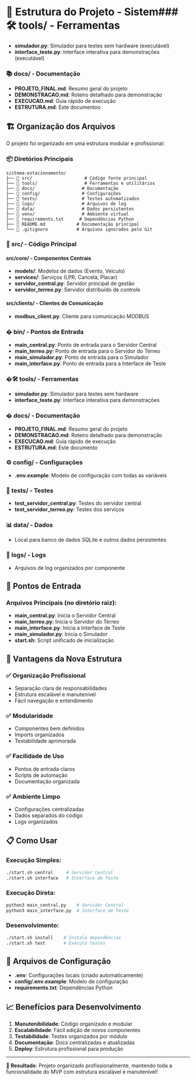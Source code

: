 # 📁 Estrutura do Projeto - Sistem### 🛠️ tools/ - Ferramentas

- **simulador.py**: Simulador para testes sem hardware (executável)
- **interface_teste.py**: Interface interativa para demonstrações (executável)

### 📚 docs/ - Documentação

- **PROJETO_FINAL.md**: Resumo geral do projeto
- **DEMONSTRACAO.md**: Roteiro detalhado para demonstração
- **EXECUCAO.md**: Guia rápido de execução
- **ESTRUTURA.md**: Este documentoo

## 🏗️ Organização dos Arquivos

O projeto foi organizado em uma estrutura modular e profissional:

### 📦 Diretórios Principais

```
sistema-estacionamento/
├── 📁 src/                    # Código fonte principal
├── 📁 tools/                  # Ferramentas e utilitários
├── 📁 docs/                  # Documentação
├── 📁 config/                # Configurações
├── 📁 tests/                 # Testes automatizados
├── 📁 logs/                  # Arquivos de log
├── 📁 data/                  # Dados persistentes
├── 📁 venv/                  # Ambiente virtual
├── 📄 requirements.txt      # Dependências Python
├── 📄 README.md            # Documentação principal
└── 📄 .gitignore           # Arquivos ignorados pelo Git
```

### 🎯 src/ - Código Principal

#### src/core/ - Componentes Centrais
- **models/**: Modelos de dados (Evento, Veiculo)
- **services/**: Serviços (LPR, Cancela, Placar)
- **servidor_central.py**: Servidor principal de gestão
- **servidor_terreo.py**: Servidor distribuído de controle

#### src/clients/ - Clientes de Comunicação
- **modbus_client.py**: Cliente para comunicação MODBUS

### � bin/ - Pontos de Entrada

- **main_central.py**: Ponto de entrada para o Servidor Central
- **main_terreo.py**: Ponto de entrada para o Servidor do Térreo
- **main_simulador.py**: Ponto de entrada para o Simulador
- **main_interface.py**: Ponto de entrada para a Interface de Teste

### �🛠️ tools/ - Ferramentas

- **simulador.py**: Simulador para testes sem hardware
- **interface_teste.py**: Interface interativa para demonstrações

### � docs/ - Documentação

- **PROJETO_FINAL.md**: Resumo geral do projeto
- **DEMONSTRACAO.md**: Roteiro detalhado para demonstração
- **EXECUCAO.md**: Guia rápido de execução
- **ESTRUTURA.md**: Este documento

### ⚙️ config/ - Configurações

- **.env.example**: Modelo de configuração com todas as variáveis

### 🧪 tests/ - Testes

- **test_servidor_central.py**: Testes do servidor central
- **test_servidor_terreo.py**: Testes dos serviços

### 📊 data/ - Dados

- Local para banco de dados SQLite e outros dados persistentes

### 📝 logs/ - Logs

- Arquivos de log organizados por componente

## 🚀 Pontos de Entrada

### Arquivos Principais (no diretório raiz):

- **main_central.py**: Inicia o Servidor Central
- **main_terreo.py**: Inicia o Servidor do Térreo  
- **main_interface.py**: Inicia a Interface de Teste
- **main_simulador.py**: Inicia o Simulador
- **start.sh**: Script unificado de inicialização

## 🔧 Vantagens da Nova Estrutura

### ✅ Organização Profissional
- Separação clara de responsabilidades
- Estrutura escalável e manutenível
- Fácil navegação e entendimento

### ✅ Modularidade
- Componentes bem definidos
- Imports organizados
- Testabilidade aprimorada

### ✅ Facilidade de Uso
- Pontos de entrada claros
- Scripts de automação
- Documentação organizada

### ✅ Ambiente Limpo
- Configurações centralizadas
- Dados separados do código
- Logs organizados

## 📋 Como Usar

### Execução Simples:
```bash
./start.sh central     # Servidor Central
./start.sh interface   # Interface de Teste
```

### Execução Direta:
```bash
python3 main_central.py    # Servidor Central
python3 main_interface.py  # Interface de Teste
```

### Desenvolvimento:
```bash
./start.sh install    # Instala dependências
./start.sh test       # Executa testes
```

## 🎯 Arquivos de Configuração

- **.env**: Configurações locais (criado automaticamente)
- **config/.env.example**: Modelo de configuração
- **requirements.txt**: Dependências Python

## 📈 Benefícios para Desenvolvimento

1. **Manutenibilidade**: Código organizado e modular
2. **Escalabilidade**: Fácil adição de novos componentes
3. **Testabilidade**: Testes organizados por módulo
4. **Documentação**: Docs centralizadas e atualizadas
5. **Deploy**: Estrutura profissional para produção

---

**🎉 Resultado**: Projeto organizado profissionalmente, mantendo toda a funcionalidade do MVP com estrutura escalável e manutenível!
